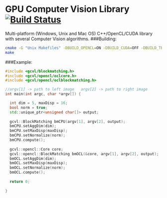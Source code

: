 # GPU Computer Vision Library [![Build Status](https://travis-ci.org/omaralvarez/GCVL.svg?branch=master)](https://travis-ci.org/omaralvarez/GCVL)
Multi-platform (Windows, Unix and Mac OS) C++/OpenCL/CUDA library with several Computer Vision algorithms.
###Building:
```bash
cmake -G "Unix Makefiles" -DBUILD_OPENCL=ON -DBUILD_CUDA=OFF -DBUILD_TESTS=ON .
make
```
###Example:
```cpp
#include <gcvl/blockmatching.h>
#include <gcvl/opencl/oclcore.h>
#include <gcvl/opencl/oclblockmatching.h>

//argv[1] -> path to left image   argv[2] -> path to right image
int main(int argc, char *argv[]) {

  int dim = 5, maxDisp = 16;
  bool norm = true;
  std::unique_ptr<unsigned char[]> output;
  
  gcvl::BlockMatching bmCPU(argv[1], argv[2], output);
  bmCPU.setAggDim(dim);
  bmCPU.setMaxDisp(maxDisp);
  bmCPU.setNormalize(norm);
  bmCPU.compute();
  
  gcvl::opencl::Core core;
  gcvl::opencl::BlockMatching bmOCL(&core, argv[1], argv[2], output);
  bmOCL.setAggDim(dim);
  bmOCL.setMaxDisp(maxDisp);
  bmOCL.setNormalize(norm);
  bmOCL.compute();
  
  return 0;
  
}
```
